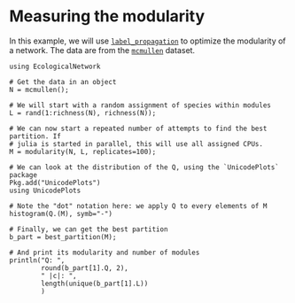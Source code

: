 # Measuring the modularity

In this example, we will use [`label_propagation`](@ref) to optimize the
modularity of a network. The data are from the [`mcmullen`](@ref) dataset.

~~~@example
using EcologicalNetwork

# Get the data in an object
N = mcmullen();

# We will start with a random assignment of species within modules
L = rand(1:richness(N), richness(N));

# We can now start a repeated number of attempts to find the best partition. If
# julia is started in parallel, this will use all assigned CPUs.
M = modularity(N, L, replicates=100);

# We can look at the distribution of the Q, using the `UnicodePlots` package
Pkg.add("UnicodePlots")
using UnicodePlots

# Note the "dot" notation here: we apply Q to every elements of M
histogram(Q.(M), symb="-")

# Finally, we can get the best partition
b_part = best_partition(M);

# And print its modularity and number of modules
println("Q: ",
        round(b_part[1].Q, 2),
        " |c|: ",
        length(unique(b_part[1].L))
        )
~~~
